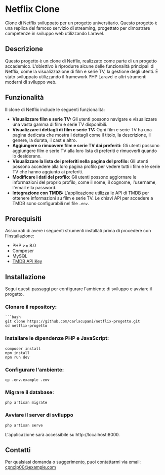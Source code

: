 # Netflix Clone

Clone di Netflix sviluppato per un progetto universitario. Questo progetto è una replica del famoso servizio di streaming, progettato per dimostrare competenze in sviluppo web utilizzando Laravel.

## Descrizione

Questo progetto è un clone di Netflix, realizzato come parte di un progetto accademico. L'obiettivo è riprodurre alcune delle funzionalità principali di Netflix, come la visualizzazione di film e serie TV, la gestione degli utenti. È stato sviluppato utilizzando il framework PHP Laravel e altri strumenti moderni di sviluppo web.

## Funzionalità

Il clone di Netflix include le seguenti funzionalità:

- **Visualizzare film e serie TV:** Gli utenti possono navigare e visualizzare una vasta gamma di film e serie TV disponibili.
- **Visualizzare i dettagli di film e serie TV:** Ogni film e serie TV ha una pagina dedicata che mostra i dettagli come il titolo, la descrizione, il genere, la durata, il cast e altro.
- **Aggiungere o rimuovere film e serie TV dai preferiti:** Gli utenti possono aggiungere film e serie TV alla loro lista di preferiti e rimuoverli quando lo desiderano.
- **Visualizzare la lista dei preferiti nella pagina del profilo:** Gli utenti possono accedere alla loro pagina profilo per vedere tutti i film e le serie TV che hanno aggiunto ai preferiti.
- **Modificare i dati del profilo:** Gli utenti possono aggiornare le informazioni del proprio profilo, come il nome, il cognome, l'username, l'email e la password.
- **Integrazione con TMDB:** L'applicazione utilizza le API di TMDB per ottenere informazioni su film e serie TV. Le chiavi API per accedere a TMDB sono configurabili nel file `.env`.

## Prerequisiti

Assicurati di avere i seguenti strumenti installati prima di procedere con l'installazione:

- PHP >= 8.0
- Composer
- MySQL
- [TMDB API Key](https://www.themoviedb.org/settings/api)

## Installazione

Segui questi passaggi per configurare l'ambiente di sviluppo e avviare il progetto.

### Clonare il repository:
    ```bash
    git clone https://github.com/carlacupani/netflix-progetto.git
    cd netflix-progetto

### Installare le dipendenze PHP e JavaScript:
    composer install
    npm install
    npm run dev

### Configurare l'ambiente:
    cp .env.example .env

### Migrare il database:
    php artisan migrate

### Avviare il server di sviluppo
    php artisan serve
L'applicazione sarà accessibile su http://localhost:8000.

## Contatti
Per qualsiasi domanda o suggerimento, puoi contattarmi via email: cpnclp00@example.com


